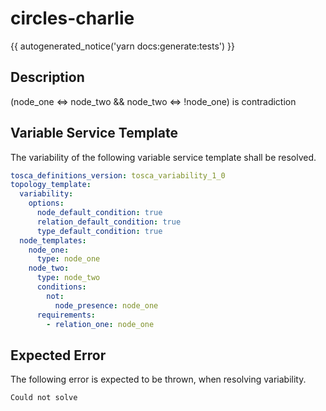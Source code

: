 # circles-charlie

{{ autogenerated_notice('yarn docs:generate:tests') }}

## Description

(node_one <=> node_two && node_two <=> !node_one) is contradiction

## Variable Service Template

The variability of the following variable service template shall be resolved.

```yaml linenums="1"
tosca_definitions_version: tosca_variability_1_0
topology_template:
  variability:
    options:
      node_default_condition: true
      relation_default_condition: true
      type_default_condition: true
  node_templates:
    node_one:
      type: node_one
    node_two:
      type: node_two
      conditions:
        not:
          node_presence: node_one
      requirements:
        - relation_one: node_one
```




## Expected Error

The following error is expected to be thrown, when resolving variability.

```text linenums="1"
Could not solve
```
